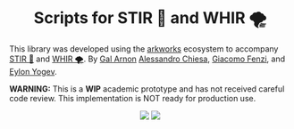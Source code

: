 <h1 align="center">Scripts for STIR 🥣 and WHIR 🌪️</h1>

This library was developed using the [arkworks](https://arkworks.rs) ecosystem to accompany [STIR 🥣](https://eprint.iacr.org/2024/390) and [WHIR 🌪️](https://eprint.iacr.org/2024/1586). 
By [Gal Arnon](https://galarnon42.github.io/) [Alessandro Chiesa](https://ic-people.epfl.ch/~achiesa/), [Giacomo Fenzi](https://gfenzi.io), and [Eylon Yogev](https://www.eylonyogev.com/about).

**WARNING:** This is a **WIP** academic prototype and has not received careful code review. This implementation is NOT ready for production use.

<p align="center">
    <a href="https://github.com/WizardOfMenlo/stir-whir-scripts/blob/main/LICENSE-APACHE"><img src="https://img.shields.io/badge/license-APACHE-blue.svg"></a>
    <a href="https://github.com/WizardOfMenlo/stir-whir-scripts/blob/main/LICENSE-MIT"><img src="https://img.shields.io/badge/license-MIT-blue.svg"></a>
</p>
